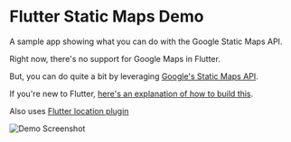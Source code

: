 # Flutter Static Maps Demo

A sample app showing what you can do with the Google Static Maps API.

Right now, there's no support for Google Maps in Flutter.

But, you can do quite a bit by leveraging [Google's Static Maps API](https://developers.google.com/maps/documentation/static-maps/).

If you're new to Flutter, [here's an explanation of how to build this](http://ericwindmill.com/zero-to-one-with-flutter-google-maps-app-pt-1). 

Also uses [Flutter location plugin](https://github.com/Lyokone/flutterlocation)

![Demo Screenshot](http://res.cloudinary.com/ericwindmill/image/upload/v1512320238/flutter-static-maps/Simulator_Screen_Shot_-_iPhone_6_-_2017-12-03_at_08.56.53.png)
